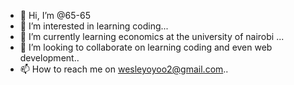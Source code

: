 - 👋 Hi, I’m @65-65
- 👀 I’m interested in learning coding...
- 🌱 I’m currently learning economics at the university of nairobi ...
- 💞️ I’m looking to collaborate on learning coding and even web development..
- 📫 How to reach me on wesleyoyoo2@gmail.com..

<!---
65-65/65-65 is a ✨ special ✨ repository because its `README.md` (this file) appears on your GitHub profile.
You can click the Preview link to take a look at your changes.
--->
